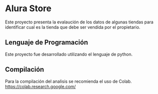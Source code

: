 # Alura Store
Este proyecto presenta la evalaución de los datos de algunas tiendas para identificar cual es la tienda que debe ser vendida por el propietario.
## Lenguaje de Programación
Este proyecto fue desarrollado utilizando el lenguaje de python.
## Compilación
Para la compilación del analisis se recomienda el uso de Colab.
https://colab.research.google.com/
